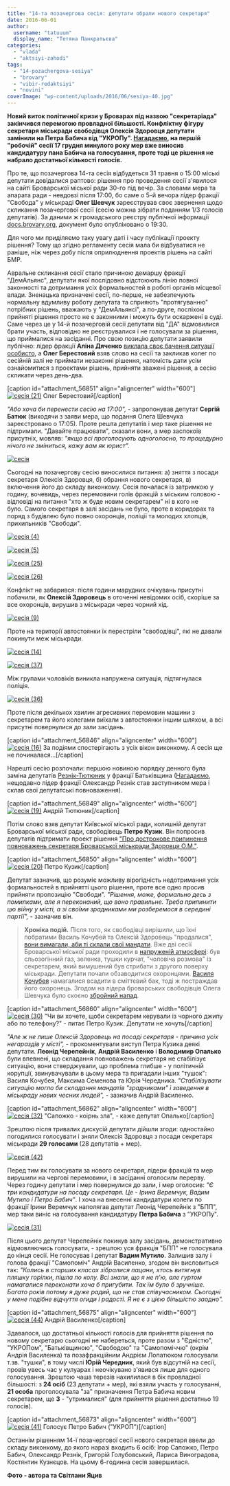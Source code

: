 ```yaml
---
title: "14-та позачергова сесія: депутати обрали нового секретаря"
date: 2016-06-01
author: 
  username: "tatuuum"
  display_name: "Тетяна Панкратьєва"
categories: 
  - "vlada"
  - "aktsiyi-zahodi"
tags: 
  - "14-pozachergova-sesiya"
  - "brovary"
  - "vibir-redaktsiyi"
  - "novini"
coverImage: "wp-content/uploads/2016/06/sesiya-40.jpg"
---
```


**Новий виток політичної кризи у Броварах під назвою "секретаріада" закінчився перемогою провладної більшості. Конфліктну фігуру секретаря міськради свободівця Олексія Здоровця депутати замінили на Петра Бабича від "УКРОПу". [Нагадаємо](https://mpz.brovary.org/kryza-u-miskradi-zagostryuyetsya-deputaty-i-mer-uvijshly-v-zhorstkyj-klinch/), на першій "робочій" сесії 17 грудня минулого року мер вже виносив кандидатуру пана Бабича на голосування, проте тоді це рішення не набрало достатньої кількості голосів.**

Про те, що позачергова 14-та сесія відбудеться 31 травня о 15:00 міські депутати довідалися раптово: рішення про проведення сесії з'явилося на сайті Броварської міської ради 30-го під вечір. За словами мера та апарата ради - невдовзі після 17:00, бо саме о 5-й вечора лідер фракції "Свобода" у міськраді **Олег Шевчук** зареєстрував своє звернення щодо скликання позачергової сесії (сесію можна зібрати поданням 1/3 голосів депутатів). За даними ж громадського реєстру публічної інформації [docs.brovary.org](http://docs.brovary.org/), документ було опубліковано о 19:30.

Для чого ми приділяємо таку увагу даті і часу публікації проекту рішення? Тому що згідно регламенту сесія мала би відбуватися не раніше, ніж через добу після оприлюднення проектів рішень на сайті БМР.

Авральне скликання сесії стало причиною демаршу фракції "ДемАльянс", депутати якої послідовно відстоюють лінію повної законності та дотримання усіх формальностей в роботі органів місцевої влади. Зненацька призначені сесії, по-перше, не забезпечують нормальну вдумливу роботу депутата та сприяють "протягуванню" потрібних рішень, вважають у "ДемАльянсі", а по-друге, поспіхом прийняті рішення просто не є законними і можуть бути оскаржені в суді. Саме через це у 14-й позачерговій сесії депутати від "ДА" відмовилися брати участь, відповідно не реєструвалися і не голосували за рішення, що приймалися на засіданні. Про свою позицію депутати заявили публічно: лідер фракції **Аліна Дяченко** [виклала своє бачення ситуації особисто](https://www.facebook.com/groups/brovary/permalink/1273417919354838/), а **Олег Берестовий** взяв слово на сесії та закликав колег по сесійній залі не приймати незаконні рішення, натомість дати усім ознайомитися з проектами рішень, прийняти зважені рішення, а сесію скликати через день-два.

\[caption id="attachment\_56851" align="aligncenter" width="600"\][![сесія (21)](https://mpz.brovary.org/wp-content/uploads/2016/06/sesiya-21.jpg)](https://mpz.brovary.org/wp-content/uploads/2016/06/sesiya-21.jpg) Олег Берестовий\[/caption\]

_"Або хоча би перенести сесію на 17:00",_ - запропонував депутат **Сергій Батюк** (виходячи з заяви мера, що подання Олега Шевчука зареєстровано о 17:05). Проте решта депутатів і мер таке рішення не підтримали. "Давайте працювати", сказали вони, а мер заспокоїв присутніх, мовляв: _"якщо всі проголосують одноголосно, то процедурно нічого не зміниться, кажу вам як юрист"._

[![сесія](https://mpz.brovary.org/wp-content/uploads/2016/06/sesiya.jpg)](https://mpz.brovary.org/wp-content/uploads/2016/06/sesiya.jpg)

Сьогодні на позачергову сесію виносилися питання: а) зняття з посади секретаря Олексія Здоровця, б) обрання нового секретаря, в) включення його до складу виконкому. Сесія почалася із затримкою у годину, вочевидь, через перемовини голів фракцій з міським головою - відповіді на питання "хто ж буде новим секретарем" ні в кого не було. Самого секретаря в залі засідань не було, проте в коридорах та поряд з будівлею було повно охоронців, поліції та молодих хлопців, прихильників "Свободи".

[![сесія (4)](https://mpz.brovary.org/wp-content/uploads/2016/06/sesiya-4.jpg)](https://mpz.brovary.org/wp-content/uploads/2016/06/sesiya-4.jpg)

[![сесія (5)](https://mpz.brovary.org/wp-content/uploads/2016/06/sesiya-5.jpg)](https://mpz.brovary.org/wp-content/uploads/2016/06/sesiya-5.jpg)

[![сесія (25)](https://mpz.brovary.org/wp-content/uploads/2016/06/sesiya-25.jpg)](https://mpz.brovary.org/wp-content/uploads/2016/06/sesiya-25.jpg)

[![сесія (26)](https://mpz.brovary.org/wp-content/uploads/2016/06/sesiya-26.jpg)](https://mpz.brovary.org/wp-content/uploads/2016/06/sesiya-26.jpg)

Конфлікт не забарився: після години марудних очікувань присутні побачили, як **Олексій Здоровець** в оточенні невідомих осіб, скоріше за все охоронців, вирушив з міськради через чорний хід.

[![сесія (9)](https://mpz.brovary.org/wp-content/uploads/2016/06/sesiya-9.jpg)](https://mpz.brovary.org/wp-content/uploads/2016/06/sesiya-9.jpg)

Проте на території автостоянки їх перестріли "свободівці", які не давали покинути меж міськради.

[![сесія (14)](https://mpz.brovary.org/wp-content/uploads/2016/06/sesiya-14.jpg)](https://mpz.brovary.org/wp-content/uploads/2016/06/sesiya-14.jpg)

[![сесія (37)](https://mpz.brovary.org/wp-content/uploads/2016/06/sesiya-37.jpg)](https://mpz.brovary.org/wp-content/uploads/2016/06/sesiya-37.jpg)

Між групами чоловіків виникла напружена ситуація, підтягнулася поліція.

[![сесія (36)](https://mpz.brovary.org/wp-content/uploads/2016/06/sesiya-36.jpg)](https://mpz.brovary.org/wp-content/uploads/2016/06/sesiya-36.jpg)

Проте після декількох хвилин агресивних перемовин машини з секретарем та його колегами виїхали з автостоянки іншим шляхом, а всі присутні повернулися до зали засідань.

\[caption id="attachment\_56846" align="aligncenter" width="600"\][![сесія (16)](https://mpz.brovary.org/wp-content/uploads/2016/06/sesiya-16.jpg)](https://mpz.brovary.org/wp-content/uploads/2016/06/sesiya-16.jpg) За подіями спостерігають з усіх вікон виконкому. А сесія ще не починалася...\[/caption\]

Нарешті сесію розпочали: першою новиною порядку денного була заміна депутатів [Резнік-Тютюник](https://mpz.brovary.org/u-brovarskij-miskij-radi-z-yavyvsya-novyj-deputat-vid-batkivshhyny/) у фракції Батьківщина ([Нагадаємо](https://mpz.brovary.org/reznik-projshov-spetsperevirku-na-posadu-zastupnyka-mera/), нещодавно лідер фракції Олександр Резнік став заступником мера і склав свої депутатські повноваження).

\[caption id="attachment\_56849" align="aligncenter" width="600"\][![сесія (19)](https://mpz.brovary.org/wp-content/uploads/2016/06/sesiya-19.jpg)](https://mpz.brovary.org/wp-content/uploads/2016/06/sesiya-19.jpg) Андрій Тютюник\[/caption\]

Потім слово взяв депутат Київської міської ради, колишній депутат Броварської міської ради, свободівець **Петро Кузик**. Він попросив депутатів підтримати проект рішення ["Про дострокове припинення повноважень секретаря Броварської міськради Здоровця О.М."](http://brovary.kiev.ua/proekt-r%D1%96shennya-m%D1%96sko%D1%97-radi-pro-dostrokove-pripinennya-ponovazhen-sekretarya-brovarsko%D1%97-m%D1%96sko%D1%97-v%D1%96%D1%96).

\[caption id="attachment\_56850" align="aligncenter" width="600"\][![сесія (20)](https://mpz.brovary.org/wp-content/uploads/2016/06/sesiya-20.jpg)](https://mpz.brovary.org/wp-content/uploads/2016/06/sesiya-20.jpg) Петро Кузик\[/caption\]

Депутат зазначив, що розуміє можливу вірогідність недотримання усіх формальностей в прийнятті цього рішення, проте все одно просив прийняти пропозицію "Свободи". _"Рішення, може, формально десь з помилками, але я переконаний, що воно правильне. Треба припинити цю війну у місті, а зі своїми зрадниками ми розберемося в середині партії",_ - зазначив він.

> **Хроніка подій.** Після того, як свободівці вирішили, що їхні побратими Василь Кочубей та Олексій Здоровець "продалися", [вони вимагали, аби ті склали свої мандати](https://mpz.brovary.org/svoboda-zalyshyt-v-spokoyi-zdorovtsya-ta-kochubeya-u-razi-negajnogo-skladannya-mandativ/). Вже дві сесії Броварської міської ради проходили в [напруженій атмосфері](https://mpz.brovary.org/u-brovarskij-miskradi-masova-bijka-ta-slozoginnyj-gaz-deputaty-strybaly-z-vikon-drugogo-poverhu-foto-video/): був сльозогінний газ, зеленка, тушки курчат, "чоловіча розмова" із секретарем, який вимушений був стрибати з другого поверху міськради. Депутати почали обзаводитися охоронцями. [Василя Кочубея](https://mpz.brovary.org/u-brovarah-golovu-zemelnoyi-komisiyi-vykynuly-u-smittyevyj-bak-foto/) намагалися всадити в сміттєвий бак, тоді ж постраждав його охоронець. Згодом на лідера броварських свободівців Олега Шевчука було скоєно [збройний напад](https://mpz.brovary.org/na-brovarskogo-deputata-olega-shevchuka-zdijsnyly-zbrojnyj-napad-svobodivtsi/).

\[caption id="attachment\_56860" align="aligncenter" width="600"\][![сесія (30)](https://mpz.brovary.org/wp-content/uploads/2016/06/sesiya-30.jpg)](https://mpz.brovary.org/wp-content/uploads/2016/06/sesiya-30.jpg) "Чи ви хочете, щоби секретарем керували із чорного джипу або по телефону?" - питає Петро Кузик. Депутати не хочуть\[/caption\]

_"Але ж не лише Олексій Здоровець на посаді секретаря - причина усіх негараздів у місті",_ - прокоментували виступ Петра Кузика деякі депутати. **Леонід Черепейнік**, **Андрій Василенко** і **Володимир Опалько** були впевнені, що складання повноважень секретаря не стабілізує ситуацію, вони стверджували, що проблема глибше - у політичній корупції, звинувачували в цьому мера та пригадали інших "тушок": Василя Кочубея, Максима Семенова та Юрія Чередника. _"Стабілізувати ситуацію могло би складання мандатів "зрадниками" і заведення в міськраду нових чесних людей",_ - зазначив Андрій Василенко.

\[caption id="attachment\_56862" align="aligncenter" width="600"\][![сесія (32)](https://mpz.brovary.org/wp-content/uploads/2016/06/sesiya-32.jpg)](https://mpz.brovary.org/wp-content/uploads/2016/06/sesiya-32.jpg) "Сапожко - коірнь зла", - каже депутат Опалько\[/caption\]

Зрештою після тривалих дискусій депутати дійшли згоди: одностайно погодилися голосувати і зняли Олексія Здоровця з посади секретаря міськради **29 голосами** (28 депутатів + мер).

[![сесія (42)](https://mpz.brovary.org/wp-content/uploads/2016/06/sesiya-42.jpg)](https://mpz.brovary.org/wp-content/uploads/2016/06/sesiya-42.jpg)

Перед тим як голосувати за нового секретаря, лідери фракцій та мер вирушили на чергові перемовини, і в засіданні оголосили перерву. Через годину депутати і мер повернулися до зали, і мер оголосив: _"Є три кандидатури на посаду секретаря. Це - Ірина Веремчук, Вадим Мутило і Петро Бабич"_. І хоча на внесенні кандидатури колеги по фракції Ірини Веремчук наполягав депутат Леонід Черепейнік з "БПП", мер таки виніс на голосування кандидатуру **Петра Бабича** з "УКРОПу".

[![сесія (31)](https://mpz.brovary.org/wp-content/uploads/2016/06/sesiya-31.jpg)](https://mpz.brovary.org/wp-content/uploads/2016/06/sesiya-31.jpg)

Після цього депутат Черепейнік покинув залу засідань, демонстративно відмовляючись голосувати, - зрештою уся фракція "БПП" не голосувала до кінця сесії. Не голосував і депутат **Вадим Мутило**. Залишив залу і голова фракції "Самопоміч" Андрій Василенко, згодом він висловиться так: _"Колись в старших класах зібралися пацани, хтось витягнув пляшку горілки, пішла по колу. Всі знали, що я не п'ю, але гуртом намагалися переконати хоча б пригубити. Так їм було б зручніше. Багато років потому я дуже радий, що не став співучасником. Сьогодні у мене подібне відчуття огиди і радості. Я не є з цією більшістю заодно"._

\[caption id="attachment\_56875" align="aligncenter" width="600"\][![сесія (44)](https://mpz.brovary.org/wp-content/uploads/2016/06/sesiya-44.jpg)](https://mpz.brovary.org/wp-content/uploads/2016/06/sesiya-44.jpg) Андрій Василенко\[/caption\]

Здавалося, що достатньої кількості голосів для прийняття рішення по новому секретарю сьогодні не набереться, проте разом з "Єдністю", "УКРОПом", "Батьківщиною", "Свободою" та "Самопоміччю" (окрім Андрія Василенка) та позафракційним Андрієм Лопатюком голосували т.зв. "тушки", в тому числі **Юрій Чередник**, який був відсутній на сесії, провів увесь час у кулуарах і неочікувано з'явився лише для одного голосування. Зрештою чаша терезів нахилилася в бік провладної більшості: з **24 осіб** (23 депутати + мер), які взяли участь у голосуванні, **21 особа** проголосувала "за" призначення Петра Бабича новим секретарем, ще **3** - "утрималися" (для прийняття рішення достатньо 19 голосів).

\[caption id="attachment\_56873" align="aligncenter" width="600"\][![сесія (41)](https://mpz.brovary.org/wp-content/uploads/2016/06/sesiya-41.jpg)](https://mpz.brovary.org/wp-content/uploads/2016/06/sesiya-41.jpg) Голосує Петро Бабич ("УКРОП")\[/caption\]

Останнім рішенням 14-ї позачергової сесії нового секретаря ввели до складу виконкому, до якого наразі входить 6 осіб: Ігор Сапожко, Петро Бабич, Олександр Резнік, Григорій Голубовський, Лариса Виноградова, Костянтин Кузнєцов. На цьому 6-годинна сесія завершилася.

**Фото - автора та Світлани Яцив**
